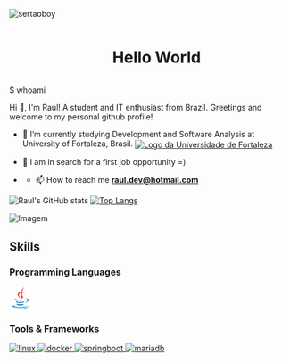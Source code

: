<p align="left"> <img src="https://komarev.com/ghpvc/?username=sertaoboy&label=Profile%20views&color=0e75b6&style=flat" alt="sertaoboy" /> </p><!--título-->
<div id="user-content-toc">
  <ul align="center">
    <summary><h1 style="display: inline-block">Hello World</h1></summary>
</div>

<!-- Presentation -->
<p>
  $ whoami
  
  Hi 👋, I'm Raul! A student and IT enthusiast from Brazil. Greetings and welcome to my personal github profile!

  - 🌱 I’m currently studying Development and Software Analysis at University of Fortaleza, Brasil. [<img align="center" alt="Logo da Universidade de Fortaleza" height="20" src="https://upload.wikimedia.org/wikipedia/commons/e/e9/Logo_unifor_3.png">](https://www.unifor.br)

  - 🔭 I am in search for a first job opportunity =)
  - - 📫 How to reach me **raul.dev@hotmail.com**
</p>

<!-- Dropdown -->




<!-- GithubStats -->

![Raul's GitHub stats](https://github-readme-stats.vercel.app/api?username=sertaoboy&show_icons=true&theme=github_dark)
[![Top Langs](https://github-readme-stats.vercel.app/api/top-langs/?username=sertaoboy&show_icons=true&theme=github_dark)](https://github.com/sertaoboy/github-readme-stats)


<!-- Portfolio -->


<!-- GIF -->
<p align="left">
  <img align="center" src="https://media1.giphy.com/media/ILW1fbJHW0Ndm/giphy.gif?cid=ecf05e47g34f3jwt27iwgnnsfvnmc2e3k7pzy7h1a8adp5a0&ep=v1_gifs_related&rid=giphy.gif&ct=g" alt="Imagem">
</p>


## Skills
<!-- Skills: Programming Languages -->
  <div style="flex-basis: 48%;">
    <h3>Programming Languages</h3>
    <a href="https://www.java.com" target="_blank" rel="noreferrer"> <img src="https://raw.githubusercontent.com/devicons/devicon/master/icons/java/java-original.svg" alt="java" width="40" height="40"/> </a> 

  
  <!-- Skills: Tools & Frameworks -->
  <div style="flex-basis: 48%;">
    <h3>Tools & Frameworks</h3>
<p align="left"> <a href="https://www.linuxfoundation.org/" target="_blank" rel="noreferrer"> <img src="https://github.com/user-attachments/assets/060e6ef5-667c-442f-aecd-4f3357b49300" alt="linux" width="35" height="34"/> </a> <a href="https://www.docker.com/" target="_blank" rel="noreferrer"> <img src="https://github.com/user-attachments/assets/eace7e8f-89f0-4018-a4a9-56928fdbc896" alt="docker" width="35" height="35"/> </a> <a href="https://www.baeldung.com/courses/learn-spring-course" target="_blank" rel="noreferrer"> <img src="https://upload.wikimedia.org/wikipedia/commons/thumb/7/79/Spring_Boot.svg/512px-Spring_Boot.svg.png" alt="springboot" width="25" height"25" /> </a> <a href="https://mariadb.org/" target="_blank" rel="noreferrer"> <img src="https://brandslogos.com/wp-content/uploads/images/mariadb-logo.png" alt="mariadb" width="40" height="25"/> </a>
  <!-- Skills: Libraries -->
